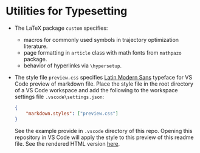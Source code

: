 # Utilities for Typesetting

- The LaTeX package `custom` specifies:
  - macros for commonly used symbols in trajectory optimization literature. 
  - page formatting in `article` class with math fonts from `mathpazo` package.
  - behavior of hyperlinks via `\hypersetup`.
  
- The style file `preview.css` specifies [Latin Modern Sans](https://tug.org/FontCatalogue/latinmodernroman/) typeface for VS Code preview of markdown file. Place the style file in the root directory of a VS Code workspace and add the following to the workspace settings file `.vscode\settings.json`:
  ```json
  {
      "markdown.styles": ["preview.css"]
  }
  ```
  See the example provide in `.vscode` directory of this repo. Opening this repository in VS Code will apply the style to this preview of this readme file. See the rendered HTML version [here](README.html).
